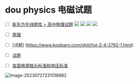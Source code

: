 # dou physics 电磁试题
- [ ] [新东方在线题库 > 高中物理试题](https://www.koolearn.com/shiti/list-2-4-0-1.html)
![](https://i.imgur.com/l1UoRNr.png)
![](https://i.imgur.com/53vmEBR.png)
![](https://i.imgur.com/2kaCQjA.png)
![](https://i.imgur.com/RuVuNzV.png)

- [ ] [原理](https://hackmd.io/_qBuosMzQV-7B4X1xOfQsw)
- [ ] [试题]
(https://www.koolearn.com/shiti/list-2-4-2792-1.html)
- [ ] [试题](http://k12.mayi173.com/exam/detail/304433440.html)
- [ ] [各国电源插头标准和电压标准](https://international.bit.edu.cn/docs/20140327103452815056.pdf)

![image-20230727231136882](.\Img\image-20230727231136882.png)